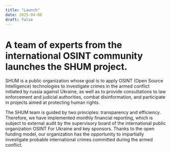 ```yaml
---
title: "Launch"
date: 2025-04-08
draft: false
---
```


# A team of experts from the international OSINT community launches the SHUM project.

SHUM is a public organization whose goal is to apply OSINT (Open Source Intelligence) technologies to investigate crimes in the armed conflict initiated by russia against Ukraine, as well as to provide consultations to law enforcement and judicial authorities, combat disinformation, and participate in projects aimed at protecting human rights.

The SHUM team is guided by two principles: transparency and efficiency. Therefore, we have implemented monthly financial reporting, which is subject to external audit by the supervisory board of the international public organization OSINT For Ukraine and key sponsors. Thanks to the open funding model, our organization has the opportunity to impartially investigate probable international crimes committed during the armed conflict. 